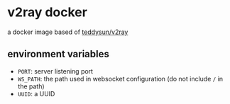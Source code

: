 # v2ray docker

a docker image based of [teddysun/v2ray](https://hub.docker.com/r/teddysun/v2ray)

## environment variables

- `PORT`: server listening port
- `WS_PATH`: the path used in websocket configuration (do not include `/` in the path)
- `UUID`: a UUID
